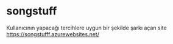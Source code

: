 # songstuff
Kullanıcının yapacağı tercihlere uygun bir şekilde şarkı açan site https://songstufff.azurewebsites.net/

